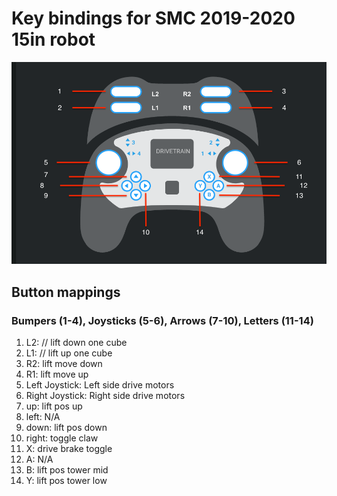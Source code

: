 # Key bindings for SMC 2019-2020 15in robot
![Controller](https://raw.githubusercontent.com/smcrobotics/competition_bot_15_inch/master/docs/controller.png)

## Button mappings
### Bumpers (1-4), Joysticks (5-6), Arrows (7-10), Letters (11-14)
1. L2: // lift down one cube
1. L1: // lift up one cube
1. R2: lift move down
1. R1: lift move up
1. Left Joystick: Left side drive motors
1. Right Joystick: Right side drive motors
1. up: lift pos up
1. left: N/A
1. down: lift pos down
1. right: toggle claw
1. X: drive brake toggle
1. A: N/A
1. B: lift pos tower mid
1. Y: lift pos tower low
